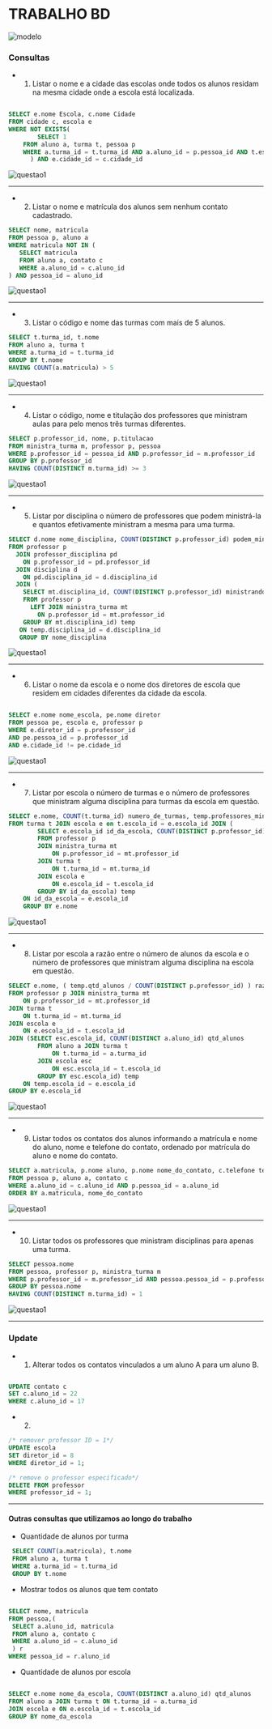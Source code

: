 # TRABALHO BD

![modelo](img/modelo.png)

### Consultas


- 1) Listar o nome e a cidade das escolas onde todos os alunos residam na mesma cidade onde a escola está localizada.

```sql

SELECT e.nome Escola, c.nome Cidade
FROM cidade c, escola e
WHERE NOT EXISTS(
		SELECT 1
    FROM aluno a, turma t, pessoa p
    WHERE a.turma_id = t.turma_id AND a.aluno_id = p.pessoa_id AND t.escola_id = e.escola_id AND e.cidade_id != p.cidade_id  
	  ) AND e.cidade_id = c.cidade_id

```
![questao1](img/01.png)

---

- 2) Listar o nome e matrícula dos alunos sem nenhum contato cadastrado.

```sql
SELECT nome, matricula
FROM pessoa p, aluno a
WHERE matricula NOT IN (
   SELECT matricula
   FROM aluno a, contato c
   WHERE a.aluno_id = c.aluno_id
) AND pessoa_id = aluno_id
```

![questao1](img/02.png)

---


- 3) Listar o código e nome das turmas com mais de 5 alunos.

```sql
SELECT t.turma_id, t.nome
FROM aluno a, turma t
WHERE a.turma_id = t.turma_id
GROUP BY t.nome
HAVING COUNT(a.matricula) > 5
```
![questao1](img/03.png)

---
- 4) Listar o código, nome e titulação dos professores que ministram aulas para pelo menos três turmas diferentes.

```sql
SELECT p.professor_id, nome, p.titulacao
FROM ministra_turma m, professor p, pessoa
WHERE p.professor_id = pessoa_id AND p.professor_id = m.professor_id  
GROUP BY p.professor_id
HAVING COUNT(DISTINCT m.turma_id) >= 3
```
![questao1](img/04.png)

---

- 5) Listar por disciplina o número de professores que podem ministrá-la e quantos efetivamente ministram a mesma para uma turma.
```sql
SELECT d.nome nome_disciplina, COUNT(DISTINCT p.professor_id) podem_ministrar, temp.ministrando
FROM professor p
  JOIN professor_disciplina pd
    ON p.professor_id = pd.professor_id
  JOIN disciplina d
    ON pd.disciplina_id = d.disciplina_id
  JOIN (
    SELECT mt.disciplina_id, COUNT(DISTINCT p.professor_id) ministrando
    FROM professor p
      LEFT JOIN ministra_turma mt
        ON p.professor_id = mt.professor_id
    GROUP BY mt.disciplina_id) temp
   ON temp.disciplina_id = d.disciplina_id
   GROUP BY nome_disciplina
```

![questao1](img/05.png)

---

- 6) Listar o nome da escola e o nome dos diretores de escola que residem em cidades diferentes da cidade da escola.

```sql

SELECT e.nome nome_escola, pe.nome diretor
FROM pessoa pe, escola e, professor p
WHERE e.diretor_id = p.professor_id
AND pe.pessoa_id = p.professor_id
AND e.cidade_id != pe.cidade_id

```

![questao1](img/06.png)

---

- 7) Listar por escola o número de turmas e o número de professores que ministram alguma disciplina para turmas da escola em questão.

```sql
SELECT e.nome, COUNT(t.turma_id) numero_de_turmas, temp.professores_ministrando
FROM turma t JOIN escola e on t.escola_id = e.escola_id JOIN (
        SELECT e.escola_id id_da_escola, COUNT(DISTINCT p.professor_id) professores_ministrando
        FROM professor p
        JOIN ministra_turma mt
        	ON p.professor_id = mt.professor_id
        JOIN turma t
        	ON t.turma_id = mt.turma_id
        JOIN escola e
        	ON e.escola_id = t.escola_id
        GROUP BY id_da_escola) temp
    ON id_da_escola = e.escola_id
    GROUP BY e.nome
```

![questao1](img/07.png)

---

- 8) Listar por escola a razão entre o número de alunos da escola e o número de professores que ministram alguma disciplina na escola em questão.

```sql
SELECT e.nome, ( temp.qtd_alunos / COUNT(DISTINCT p.professor_id) ) razao_prof_aluno
FROM professor p JOIN ministra_turma mt
	ON p.professor_id = mt.professor_id
JOIN turma t
	ON t.turma_id = mt.turma_id
JOIN escola e
	ON e.escola_id = t.escola_id
JOIN (SELECT esc.escola_id, COUNT(DISTINCT a.aluno_id) qtd_alunos
		FROM aluno a JOIN turma t
      		ON t.turma_id = a.turma_id
		JOIN escola esc
      		ON esc.escola_id = t.escola_id
		GROUP BY esc.escola_id) temp
    ON temp.escola_id = e.escola_id
GROUP BY e.escola_id

```

![questao1](img/08.png)

---

- 9) Listar todos os contatos dos alunos informando a matrícula e nome do aluno, nome e telefone do contato, ordenado por matrícula do aluno e nome do contato.

```sql
SELECT a.matricula, p.nome aluno, p.nome nome_do_contato, c.telefone telefone_do_contato
FROM pessoa p, aluno a, contato c
WHERE a.aluno_id = c.aluno_id AND p.pessoa_id = a.aluno_id
ORDER BY a.matricula, nome_do_contato
```
![questao1](img/09.png)

---

- 10) Listar todos os professores que ministram disciplinas para apenas uma turma.

```sql
SELECT pessoa.nome
FROM pessoa, professor p, ministra_turma m
WHERE p.professor_id = m.professor_id AND pessoa.pessoa_id = p.professor_id
GROUP BY pessoa.nome
HAVING COUNT(DISTINCT m.turma_id) = 1
```

![questao1](img/10.png)

---

### Update

- 1) Alterar todos os contatos vinculados a um aluno A para um aluno B.

```sql

UPDATE contato c
SET c.aluno_id = 22
WHERE c.aluno_id = 17

```


- 2)

```sql
/* remover professor ID = 1*/
UPDATE escola
SET diretor_id = 8
WHERE diretor_id = 1;

/* remove o professor especificado*/
DELETE FROM professor
WHERE professor_id = 1;

```

---

#### Outras consultas que utilizamos ao longo do trabalho

- Quantidade de alunos por turma

```sql
 SELECT COUNT(a.matricula), t.nome
 FROM aluno a, turma t
 WHERE a.turma_id = t.turma_id
 GROUP BY t.nome

 ```


- Mostrar todos os alunos que tem contato

``` sql

SELECT nome, matricula
FROM pessoa,(
 SELECT a.aluno_id, matricula
 FROM aluno a, contato c
 WHERE a.aluno_id = c.aluno_id
 ) r
WHERE pessoa_id = r.aluno_id

```

- Quantidade de alunos por escola

```sql

SELECT e.nome nome_da_escola, COUNT(DISTINCT a.aluno_id) qtd_alunos
FROM aluno a JOIN turma t ON t.turma_id = a.turma_id
JOIN escola e ON e.escola_id = t.escola_id
GROUP BY nome_da_escola
```
